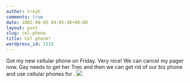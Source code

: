 ```yaml
---
author: troyh
comments: true
date: 2002-08-05 04:05:48+00:00
layout: post
slug: cel-phone
title: Cel phone!
wordpress_id: 1519
---
```


Got my new cellular phone on Friday. Very nice! We can cancel my pager now. Gay needs to get her Treo and then we can get rid of our biz phone and use cellular phones for .
![](/weblog/images/2002/08/04/v60g.jpg)
